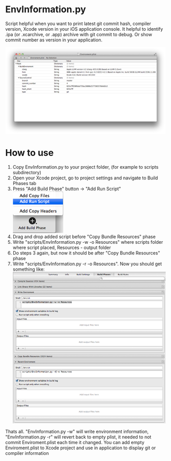 EnvInformation.py
=================

Script helpful when you want to print latest git commit hash, compiler version, Xcode version in your iOS application console. 
It helpful to identify .ipa (or .xcarchive, or .app) archive with git commit to debug. Or show commit number as version in your application.

![Add script](/images/Enviroment.png "Optional title")

How to use
=================

1. Copy EnvInformation.py to your project folder, (for example to scripts subdirectory)  
2. Open your Xcode project, go to project settings and navigate to Build Phases tab
3. Press "Add Build Phase" button -> "Add Run Script"
![Add script](/images/AddPhase.png "Optional title")
4. Drag and drop added script before "Copy Bundle Resources" phase
5. Write "scripts/EnvInformation.py -w -o Resources" where scripts folder where script placed, Resources - output folder 
6. Do steps 3 again, but now it should be after "Copy Bundle Resources" phase
7. Write "scripts/EnvInformation.py -r -o Resources". 
Now you should get something like:
![Add script](/images/Result.png "Optional title")

Thats all. "EnvInformation.py -w" will write environment information, "EnvInformation.py -r" will revert back to empty plist, it needed to not commit Enviroment.plist each time it changed.
You can add empty Enviroment.plist to Xcode project and use in application to display git or compiler information